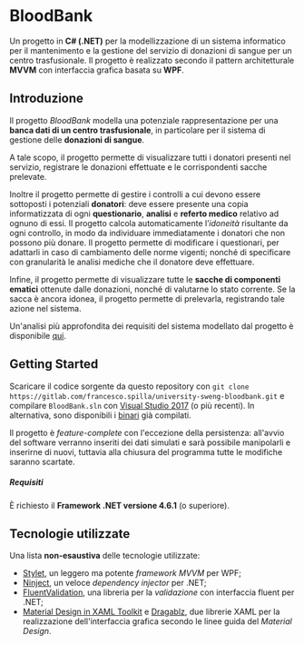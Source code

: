 # BloodBank

Un progetto in **C# (.NET)** per la modellizzazione di un sistema informatico per il mantenimento e la gestione del servizio di donazioni di sangue per un centro trasfusionale. Il progetto è realizzato secondo il pattern architetturale **MVVM** con interfaccia grafica basata su **WPF**. 

## Introduzione

Il progetto *BloodBank* modella una potenziale rappresentazione per una **banca dati di un centro trasfusionale**, in particolare per il sistema di gestione delle **donazioni di sangue**.  
  
A tale scopo, il progetto permette di visualizzare tutti i donatori presenti nel servizio, registrare le donazioni effettuate e le corrispondenti sacche prelevate. 

Inoltre il progetto permette di gestire i controlli a cui devono essere sottoposti i potenziali **donatori**: deve essere presente una copia informatizzata di ogni **questionario**, **analisi** e **referto medico** relativo ad ognuno di essi. Il progetto calcola automaticamente l’*idoneità* risultante da ogni controllo, in modo da individuare immediatamente i donatori che non possono più donare.
Il progetto permette di modificare i questionari, per adattarli in caso di cambiamento delle norme vigenti; nonché di specificare con granularità le analisi mediche che il donatore deve effettuare. 

Infine, il progetto permette di visualizzare tutte le **sacche di componenti ematici** ottenute dalle donazioni, nonché di valutarne lo stato corrente. Se la sacca è ancora idonea, il progetto permette di prelevarla, registrando tale azione nel sistema.

Un'analisi più approfondita dei requisiti del sistema modellato dal progetto è disponibile [qui](https://gitlab.com/francesco.spilla/university-sweng-bloodbank/raw/master/docs/documento-dei-requisiti.pdf).

## Getting Started

Scaricare il codice sorgente da questo repository con `git clone https://gitlab.com/francesco.spilla/university-sweng-bloodbank.git` e compilare `BloodBank.sln` con [Visual Studio 2017](https://www.visualstudio.com/) (o più recenti). In alternativa, sono disponibili i [binari](https://gitlab.com/francesco.spilla/university-sweng-bloodbank/tags/demo) già compilati. 

Il progetto è *feature-complete* con l'eccezione della persistenza: all'avvio del software verranno inseriti dei dati simulati e sarà possibile manipolarli e inserirne di nuovi, tuttavia alla chiusura del programma tutte le modifiche saranno scartate.

##### Requisiti

È richiesto il **Framework .NET versione 4.6.1** (o superiore).

## Tecnologie utilizzate

Una lista **non-esaustiva** delle tecnologie utilizzate:

- [Stylet](https://github.com/canton7/Stylet), un leggero ma potente *framework MVVM* per WPF;
- [Ninject](https://github.com/ninject/Ninject), un veloce *dependency injector* per .NET;
- [FluentValidation](https://github.com/JeremySkinner/FluentValidation), una libreria per la *validazione* con interfaccia fluent per .NET;
- [Material Design in XAML Toolkit](https://github.com/ButchersBoy/MaterialDesignInXamlToolkit) e [Dragablz](https://github.com/ButchersBoy/Dragablz), due librerie XAML per la realizzazione dell'interfaccia grafica secondo le linee guida del *Material Design*.




